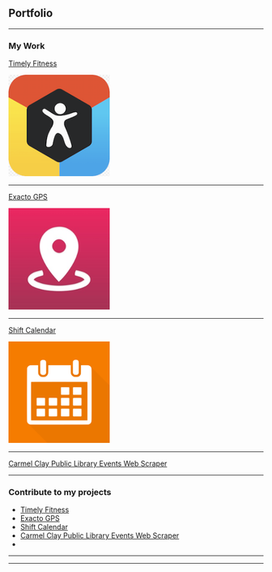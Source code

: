 ## Portfolio

---

### My Work

[Timely Fitness](/timely_fitness.md)

<img src="images/timely_fitness_logo.png?raw=true" alt="drawing" width="200"/>

---
[Exacto GPS](/pdf/sample_presentation.pdf)

<img src="images/exacto_gps_logo.png?raw=true" alt="drawing" width="200"/>

---
[Shift Calendar](http://example.com/)

<img src="images/shift_calendar_logo.png?raw=true" alt="drawing" width="200"/>

---
[Carmel Clay Public Library Events Web Scraper]()

---

### Contribute to my projects

- [Timely Fitness](https://github.com/Argentable/Timely-Fitness#readme)
- [Exacto GPS](https://github.com/Argentable/Exacto-GPS#readme)
- [Shift Calendar](https://github.com/Argentable/Shift-Calendar#readme)
- [Carmel Clay Public Library Events Web Scraper](https://github.com/Anksharskarp/Python-Web-Crawler-Class-Course-Project)
- 
---




---
